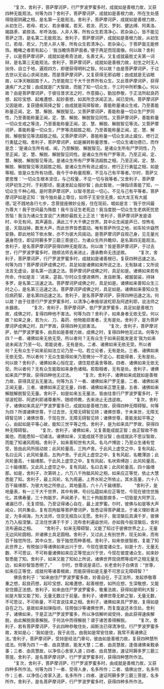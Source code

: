 <!-- { "loadSidebar": true } -->
　　“复次，舍利子，菩萨摩诃萨，行尸罗波罗蜜多时，成就如是善根力故，又获四种无能观法。何等为四？舍利子，菩萨摩诃萨，成就如是善根力故，所在生处感得隐密阴藏之相，是名第一无能观法。舍利子，菩萨摩诃萨，成就如是善根力故，从初生已，若母、若父、若余眷属，若天、若龙、药叉、罗刹、健达缚、阿素洛、揭路荼、紧捺洛、牟呼洛伽、人非人等，所有众生若清净心、若杂染心，皆不能见菩萨之顶，是名第二无能观法。舍利子，菩萨摩诃萨，成就如是善根力故，从初生已，若母、若父，乃至人非人等，所有众生若清净心、若杂染心，于菩萨面无能修饰。瞻睹之者若有起心：‘我当瞻饰菩萨面者。’便于两足而现面像。何以故？舍利子，以是菩萨摩诃萨，成就如是希奇法故，名善丈夫。又复成就最胜丈夫第一词辩，是名第三无能观法。舍利子，菩萨摩诃萨，成就如是善根力故，初生之时无人扶侍，自立于地，遍观四方，即便获得明利之智。何以故？由是菩萨摩诃萨，于过去世以无谄心求闻法故。而是菩萨摩诃萨，又复获得无邪谄眼；由成就是无谄眼故，以净天眼超胜于人，乃至能观三千大千世界所有众生。又此菩萨摩诃萨，获得速疾广大之智；由成就是广大智故，而能了知一切众生，于三时中所积集心。何以故？由是菩萨摩诃萨，于彼往昔求法之时，作意摄心，勤加恭敬，于正法所起良药想、起珍宝想、起难遭想、起妙善想，如其所念求闻正法，闻已受持。菩萨摩诃萨又因是故，复获捷疾简择之智；由成就是简择智故，善能称量诸众生戒，乃至善能称量正闻，定、慧、解脱、解脱智见。又菩萨摩诃萨，善能称量一切众生尸罗同性，乃至善能称量正闻，定、慧、解脱、解脱智见同性。又菩萨摩诃萨，善能称量一切众生戒之等流，乃至善能称量正闻，定、慧、解脱、解脱智见等流。又菩萨摩诃萨，善能称量一切众生，尸罗等流超胜之相，乃至善能称量正闻，定、慧、解脱、解脱智见等流超胜之相。又菩萨摩诃萨，善能称量一切众生进止威仪，修行正行勇猛之相。舍利子，菩萨摩诃萨，如是展转称量思惟，一切众生诸功德已，而作是念：‘是诸众生所有戒、闻，乃至解脱、解脱智见。是诸众生所有尸罗同性，乃至正闻，定、慧、解脱、解脱智见同性。是诸众生所有尸罗等流，乃至正闻，定、慧、解脱、解脱智见等流。是诸众生所有尸罗等流超胜之相，乃至正闻，定、慧、解脱、解脱智见等流超胜之相。是诸众生所有进止威仪，修行正行勇猛之相，如是等相，皆是众生所有功德。我今于中称量观察，不见与己有平等者。’尔时，菩萨又更思惟：‘一切众生根本坚住，与己校量，不见一切与我等者。’又舍利子，菩萨摩诃萨初生之时，于刹那顷，能速发起业报妙智；由此智故，一弹指顷善能了知，一切众生千种心相。是时菩萨摩诃萨，以智寻思此一切心，不见与己有平等者。菩萨摩诃萨如是正知：‘我今独处最上尊位，如师子王安住无畏，如大龙王有大威德。’足不践地各行七步，念菩提座微妙业报，住在现前，唱如是言：‘我于世间最为尊大！我于世间最为殊胜！我今当证生老死边！我当度脱一切众生生老病死忧悲苦恼！我当为诸众生宣说广大微妙最胜无上正法！’舍利子，菩萨摩诃萨发是语时，中无有间，其声遍告，满此三千大千佛之世界。其中众生闻是声已，惊怖毛竖，天鼓战掉，数发大声，而此世界皆悉震动。唯有菩萨所住之地，如车轮许嶷然安静。即此地轮下依水聚，亦不为彼大风摇动。是菩萨摩诃萨自观己身，见无量光遍身而住，即证阿耨多罗三藐三菩提已，为诸众生所共瞻仰，是名第四无能观法。舍利子，是名菩萨摩诃萨获得四种无能观法。何以故？皆是菩萨摩诃萨，于过去世，行尸罗波罗蜜多时，随顺法师去来进止，遵承教命无违逆故。
　　“复次，舍利子，菩萨摩诃萨，行尸罗波罗蜜多时，成就如是诸善根已，复获四种迅速之法。何等为四？菩萨摩诃萨成佛之时，具足如是诸佛如来所说之法，无有缺减；又所说法言无虚设，是名第一迅速之法。菩萨摩诃萨成佛之时，具足如是。诸佛如来若有所命，作如是言：‘进来，苾芻。’尔时众生便进佛所，发自断落，被服袈裟，持钵多罗，是名第二迅速之法。菩萨摩诃萨成佛之时，具足如是。诸佛如来善知众生三时之心，是名第三迅速之法。菩萨摩诃萨成佛之时，具足如是。诸佛如来善知众生应病药智，是名第四迅速之法。舍利子，是名菩萨摩诃萨，获得四种迅速之法。何以故？由于往昔行尸罗波罗蜜多时，以清净心奉施邬波柁耶及阿遮利耶，说法师之水器故。
　　“复次，舍利子，菩萨摩诃萨，依尸罗波罗蜜多，具足如是善根力故，成佛之时，复得四种他不害法。何等为四？舍利子，如来身者无依无受。何以故？如来之身，若为火、刀、毒药、他物能损害者，无有是处。舍利子，是为菩萨摩诃萨成佛之时，具尸罗故，获得四种无损害法。
　　“复次，舍利子，菩萨摩诃萨，依尸罗波罗蜜多，由具如是善根力故，成佛之时，复得四种他无过法。何等为四？一者、诸佛如来无依无受。所以者何？无有众生于如来前能发是言‘我为如来说未闻法’乃至一句。若能说者，无有是处。二者、诸佛如来无依无受。所以者何？无有众生于如来前如法立论乃至一句。若立论者，无有是处。三者、诸佛如来无依无受。所以者何？无众生能得如来乃至微分一不定心。若能得者，无有是处。何以故？舍利子，诸佛如来心恒在定，谓住慈悲喜舍等故。四者、诸佛如来无依无受。所以者何？无有众生能取如来身色诸相。若取相者，无有是处。舍利子，诸佛如来具尸罗故，获得四种他无过法。
　　“复次，舍利子，诸佛如来成就如是善根力故，获得具足五无量法。何等为五？一者、诸佛如来尸罗无量，二者、诸佛如来正闻无量，三者、诸佛如来正定无量，四者、诸佛如来正慧无量，五者、诸佛如来解脱解脱智见无量。舍利子，如是如来五无量法，皆由往昔行尸罗波罗蜜多时，于邬波柁耶、阿遮利耶诸尊重所，随顺师教，去来进止无违逆故。
　　“复次，舍利子，诸佛如来具足尸罗波罗蜜多已，成就如是善根力故，获得四种无障碍智。何等为四？所谓诸佛世尊，于过去世，无障无碍智见转；诸佛世尊，于未来世，无障无碍智见转；诸佛世尊，于现在世，无障无碍智见转；诸佛世尊，善能发起平等之心，由起如是平等心故，能知三世平等之性。舍利子，是为如来具尸罗故，获得四种无障碍智。
　　“复次，舍利子，诸佛如来，又复善能成就正智；由正智故不依属他，而能悉知一切诸法。诸佛如来，又能成就不思议智；由成就此不思议智故，而能了知诸风雨相。舍利子，如来善知世有大风，名乌卢博迦；乃至众生诸有觉受，皆由此风所摇动故；此风轮量高，三拘卢舍。于此风上虚空之中，复有风起，名曰云风；此风轮量高，五拘卢舍。于此风上虚空之中，复有风起，名瞻薄迦；此风轮量高，十踰缮那。于此风上虚空之中，复有风起，名吠索缚迦；此风轮量高，三十踰缮那。又此风上虚空之中，复有风起，名曰去来；此风轮量高，四十踰缮那。如是，舍利子，次第转上，六万八千拘胝风轮之相，如来应正等觉，依止大慧悉能了知。舍利子，最上风轮，名为周遍，上界水轮之所依止。其水高量，六十八百千踰缮那，为彼大地之所依止。其地量高，六十八千踰缮那。
　　“舍利子，是地量表，有一三千大千世界，其中有佛，号曰弘蕴如来应正等觉，今现在彼住世施化。其佛寿量，三十拘胝岁。声闻弟子，有三十拘胝那庾多，一切皆是大阿罗汉，诸漏已尽，无复烦恼，乃至证得诸心自在，最上波罗蜜。尔时，彼佛与如是等大声闻众，同共集会。复有百拘胝等菩萨摩诃萨，皆悉证得菩萨藏法，于诸义理妙善决定，为多闻海，为大法师，住空无相及以无愿。舍利子，我涅槃后具满千岁，彼佛方乃入般涅槃，正法住世满于千岁；流布舍利遍益世间，亦如我今般涅槃后，舍利流布遍益之相。
　　“舍利子，如来无障碍智，又能了知过于彼佛世界之上，无量无边风轮圆相，并诸佛土具足圆相。舍利子，又过此上有别世界，现无如来，而有百千独觉所住。其中众生，皆于独觉而种善根。舍利子，如来依彼智故，复能了知此世界上，有殑伽沙等诸佛如来出兴于世，今现在彼度诸众生。如是十方，无量无数、不可思议、不可称量诸佛如来应正等觉出兴于世，今现在彼度诸众生，如来妙智悉能了知。舍利子，如来又能了知如上所说，诸佛世界现烧燃等成坏之相无量无边，如来妙智皆悉明了。”
　　尔时，世尊说是语已，长老舍利子白佛言：“世尊，如来应正等觉，成就何等诸善根故，而能获得如是无量不可思议无障碍智？”
　　佛告舍利子：“如来由住尸罗波罗蜜多故，妙善自在，于正法所，发起恭敬尊重之想，起良药想，起珍宝想，起难遭想，起善根想，如所应想，生深敬想，又能安住摄正法想。舍利子，如来由住尸罗波罗蜜多，敬重法故，获得如是明利大智；如是大智又能了知，无量无数过于前量。舍利子，诸佛世尊无断之智，无量无数，不可思议，不可称量，不可宣说往来之相。舍利子，诸佛如来具尸罗故，复得如是自在之力。是故如来如弹指顷，往殑伽沙等诸佛世界，而复旋返还本住处。舍利子，诸佛如来，于是正法尸罗波罗蜜多，所以净信解听闻受持，由此获得速疾解脱，由此解脱我善解脱。于何法中而得解脱？谓于诸苦善得解脱。
　　“复次，舍利子，若有菩萨摩诃萨，于此四种恭敬住处，闻斯法已得清净信，行尸罗波罗蜜多故，发如是心：‘我如是住，我于此住。由我如是常安住故，我常不离诸佛正法。’舍利子，菩萨摩诃萨，受持是经法门章句，彼由如是善根力故，复获四种慧所成法。何等为四？一者、由具慧故，能发大慧；二者、由具慧故，逢值诸佛亲觐承事；三者、由具慧故，以净信心舍家入道；四者、由具慧故，速证阿耨多罗三藐三菩提。舍利子，是名菩萨摩诃萨，行尸罗波罗蜜多时，获得四种慧所作法。
　　“复次，舍利子，菩萨摩诃萨，行尸罗波罗蜜多时，由成就是善根力故，又获四种多所作法。何等为四？一者、受得人身，名多所作；二者、值佛出世，名多所作；三者、以净信心舍家入道，名多所作；四者、速证阿耨多罗三藐三菩提，名多所作。舍利子，是名菩萨摩诃萨，行尸罗波罗蜜多时，获得四种多所作法。
